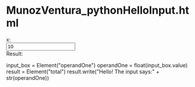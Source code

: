 # MunozVentura_pythonHelloInput.html
<!DOCTYPE html>
<html lang="en">
   <head>
      <link rel="stylesheet" href="https://pyscript.net/latest/pyscript.css" />
      <script defer src="https://pyscript.net/latest/pyscript.js"></script>
      <style>
           label{display:block;}
      </style>
   </head>
   <body>
       <form>
        <label for="operandOne">x:</label><input name="operandOne"id="operandOne"value="10">
        <label for="total">Result:</label><div name="total" id="total"></div>
       </form>
       <py-script>
        input_box = Element("operandOne")
        operandOne = float(input_box.value)
        result = Element("total")
        result.write("Hello!   The input says:" + str(operandOne))
        </py-script>
   </body>
</html>
